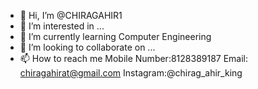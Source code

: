 - 👋 Hi, I’m @CHIRAGAHIR1
- 👀 I’m interested in ...
- 🌱 I’m currently learning Computer Engineering
- 💞️ I’m looking to collaborate on ...
- 📫 How to reach me Mobile Number:8128389187
                     Email: chiragahirat@gmail.com
                     Instagram:@chirag_ahir_king

<!---
CHIRAGAHIR1/CHIRAGAHIR1 is a ✨ special ✨ repository because its `README.md` (this file) appears on your GitHub profile.
You can click the Preview link to take a look at your changes.
--->
